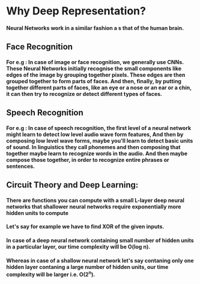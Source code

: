 # Why Deep Representation?

#### Neural Networks work in a similar fashion a s that of the human brain.

## Face Recognition

#### For e.g : In case of image or face recognition, we generally use CNNs. These Neural Networks initially recognise the small components like edges of the image by grouping together pixels. These edges are then grouped together to form parts of faces. And then, finally, by putting together different parts of faces, like an eye or a nose or an ear or a chin, it can then try to recognize or detect different types of faces.

## Speech Recognition

#### For e.g : In case of speech recognition, the first level of a neural network might learn to detect low level audio wave form features, And then by composing low level wave forms, maybe you'll learn to detect basic units of sound. In linguistics they call phonemes and then composing that together maybe learn to recognize words in the audio. And then maybe compose those together, in order to recognize entire phrases or sentences.

## Circuit Theory and Deep Learning:

#### There are functions you can compute with a small L-layer deep neural networks that shallower neural networks require exponentially more hidden units to compute

#### Let's say for example we have to find XOR of the given inputs.

#### In case of a deep neural network containing small number of hidden units in a particular layer, our time complexity will be O(log n).

#### Whereas in case of a shallow neural network let's say contaning only one hidden layer contaning a large number of hidden units, our time complexity will be larger i.e. O(2<sup>n</sup>).
